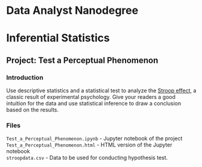 # Data Analyst Nanodegree
# Inferential Statistics
## Project: Test a Perceptual Phenomenon

### Introduction
Use descriptive statistics and a statistical test to analyze the [Stroop effect](https://en.wikipedia.org/wiki/Stroop_effect), a classic result of experimental psychology. Give your readers a good intuition for the data and use statistical inference to draw a conclusion based on the results.

### Files
`Test_a_Perceptual_Phenomenon.ipynb` -  Jupyter notebook of the project   
`Test_a_Perceptual_Phenomenon.html` -  HTML version of the Jupyter notebook  
`stroopdata.csv` - Data to be used for conducting hypothesis test.

